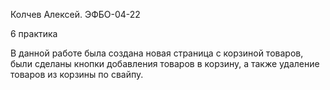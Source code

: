 Колчев Алексей. ЭФБО-04-22

6 практика

В данной работе была создана новая страница с корзиной товаров, были сделаны кнопки добавления товаров в корзину, а также удаление товаров из корзины по свайпу.
